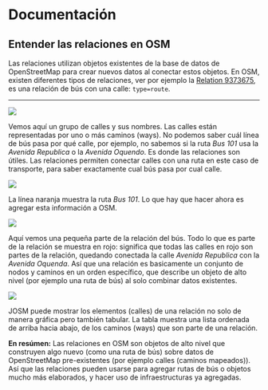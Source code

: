 # Documentación

## Entender las relaciones en OSM

Las relaciones utilizan objetos existentes de la base de datos de OpenStreetMap para crear nuevos datos al conectar estos objetos. En OSM, existen diferentes tipos de relaciones, ver por ejemplo la [Relation 9373675](https://www.openstreetmap.org/relation/9373675), es una relación de bús con una calle: `type=route`. 

---

![](streets.png)

Vemos aquí un grupo de calles y sus nombres. Las calles están representadas por uno o más caminos (ways). No podemos saber cuál línea de bús pasa por qué calle, por ejemplo, no sabemos si la ruta _Bus 101_ usa la _Avenida Republica_ o la _Avenida Oquendo_. Es donde las relaciones son útiles. Las relaciones permiten conectar calles con una ruta en este caso de transporte, para saber exactamente cual bús pasa por cual calle.

![](busroute.png)

La línea naranja muestra la ruta _Bus 101_. Lo que hay que hacer ahora es agregar esta información a OSM. 

![](connected-streets.png)

Aquí vemos una pequeña parte de la relación del bús. Todo lo que es parte de la relación se muestra en rojo: significa que todas las calles en rojo son partes de la relación, quedando conectada la calle *Avenida Republica* con la *Avenida Oquenda*. Así que una relación es basicamente un conjunto de nodos y caminos en un orden específico, que describe un objeto de alto nivel (por ejemplo una ruta de bús) al solo combinar datos existentes.

![](relation-street-list.png)

JOSM puede mostrar los elementos (calles) de una relación no solo de manera gráfica pero también tabular. La tabla muestra una lista ordenada de arriba hacia abajo, de los caminos (ways) que son parte de una relación.



**En resúmen:** Las relaciones en OSM son objetos de alto nivel que construyen algo nuevo (como una ruta de bús) sobre datos de OpenStreetMap pre-existentes (por ejemplo calles (caminos mapeados)). Así que las relaciones pueden usarse para agregar rutas de bús o objetos mucho más elaborados, y hacer uso de infraestructuras ya agregadas.
